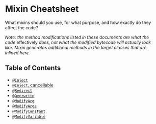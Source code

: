 # Mixin Cheatsheet

What mixins should you use, for what purpose, and how exactly do they affect the code?

_Note: the method modifications listed in these documents are what the code_ effectively _does, not what the modified bytecode will actually look like. Mixin generates additional methods in the target classes that are inlined here._

## Table of Contents

 - [`@Inject`](inject.md)
 - [`@Inject`, cancellable](inject-cancellable.md)
 - [`@Redirect`](redirect.md)
 - [`@Overwrite`](overwrite.md)
 - [`@ModifyArg`](modify-arg.md)
 - [`@ModifyArgs`](modify-args.md)
 - [`@ModifyConstant`](modify-constant.md)
 - [`@ModifyVariable`](modify-variable.md)